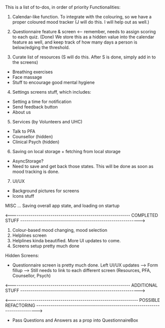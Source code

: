 This is a list of to-dos, in order of priority
Functionalities:

1. Calendar-like function. To integrate with the colouring, so we have a proper coloured mood tracker (J will do this. I will help out as well.)
2. Questionnaire feature & screen <-- remember, needs to assign scoring to each quiz. (Done)
   We store this as a hidden value into
   the calendar feature as well, and keep track of how many days a person is below/edging the threshold.

3. Curate list of resources (S will do this. After S is done, simply add in to the screens)

- Breathing exercises
- Face massage
- Stuff to encourage good mental hygiene

4. Settings screens stuff, which includes:

- Setting a time for notification
- Send feedback button
- About us

5. Services (by Volunteers and UHC)

- Talk to PFA
- Counsellor (hidden)
- Clinical Psych (hidden)

6. Saving on local storage + fetching from local storage

- AsyncStorage?
- Need to save and get back those states. This will be done as soon as mood tracking is done.

7. UI/UX

- Background pictures for screens
- Icons stuff

MISC
... Saving overall app state, and loading on startup

<------------------------------------------------------------ COMPLETED STUFF ------------------------------------------------------------>

1. Colour-based mood changing, mood selection
2. Helplines screen
3. Helplines kinda beautified. More UI updates to come.
4. Screens setup pretty much done

Hidden Screens:

- Questionnaire screen is pretty much done. Left UI/UX updates
  --> Form fillup
  --> Still needs to link to each different screen (Resources, PFA, Counsellor, Psych)

<------------------------------------------------------------ ADDITIONAL STUFF ------------------------------------------------------------>

<---------------------------------------------------------------- POSSIBLE REFACTORING ------------------------------------------------------------------------------>

- Pass Questions and Answers as a prop into QuestionnaireBox
